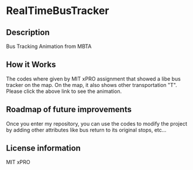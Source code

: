  # RealTimeBusTracker

<h2>Description</h2>
<p>Bus Tracking Animation from MBTA</p>
<h2>How it Works</h2>
<p>The codes where given by MIT xPRO assignment that showed a libe bus tracker on the map. On the map, it also shows other transportation "T". Please click the above link to see the animation.</p>
<h2>Roadmap of future improvements</h2>
<p>Once you enter my repository, you can use the codes to modify the project by adding other attributes like bus return to its original stops, etc...</p>
<h2>License information</h2>
<p>MIT xPRO</p>
